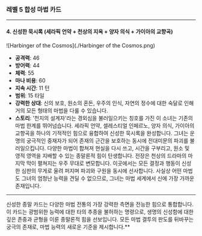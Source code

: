 ### 레벨 5 합성 마법 카드

---

#### 4. 신성한 묵시록 (세라픽 언약 + 천상의 지옥 + 양자 의식 + 가이아의 교향곡)
 ![Harbinger of the Cosmos](./Harbinger of the Cosmos.png)

- **공격력**: 46
- **방어력**: 44
- **체력**: 55
- **마나 비용**: 60
- **지속 시간**: 11 턴
- **범위**: 15 타일
- **강력한 상대**: 신의 보호, 원소의 혼돈, 우주의 인식, 자연의 정수에 대한 숙달로 인해 거의 모든 형태의 마법을 다룰 수 있습니다.
- **스토리**: '천지의 설계자'라는 경외심을 불러일으키는 칭호를 가진 이 소녀는 기존의 마법 한계를 뛰어넘습니다. 세라픽 언약, 셀레스티얼 인페르노, 양자 의식, 가이아의 교향곡을 하나의 기적적인 힘으로 융합하여 신성한 묵시록을 완성합니다. 그녀는 운명의 궁극적인 중재자가 되어 존재의 근간을 보호하는 동시에 전대미문의 파괴를 불러일으킵니다. 다양한 마법이 합쳐져 현실을 다시 쓰고, 시간을 구부리고, 원소 및 영적 영역을 지배할 수 있는 종말론적 힘이 탄생합니다. 전장은 천상의 드라마의 마지막 막이 펼쳐지는 우주 무대로 변모합니다. 이곳에서는 모든 결정과 행동이 신성한 심판의 무게로 울려 퍼지며 파괴와 구원을 동시에 선사합니다. 사실상 어떤 마법도 그녀의 엄청난 능력을 견딜 수 없으므로, 그녀는 마법 세계에서 신에 가장 가까운 존재입니다.

---

신성한 종말 카드는 다양한 마법 전통의 가장 강력한 측면을 전능한 힘으로 통합합니다. 이 카드는 광범위한 능력에 대한 타의 추종을 불허하는 명령으로, 생명의 신성함에 대한 깊은 존중과 균형을 이룬 종말론적 힘을 선보입니다. 모든 마법 결투의 판도를 뒤바꾸는 궁극의 존재로, 마법 능력의 새로운 기준을 제시합니다.**